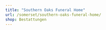 ```yaml
---
title: "Southern Oaks Funeral Home"
url: /somerset/southern-oaks-funeral-home/
shop: Bestattungen
---
```


